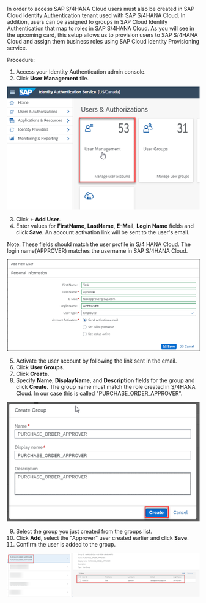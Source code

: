 In order to access SAP S/4HANA Cloud users must also be created in SAP Cloud Identity Authentication tenant used with SAP S/4HANA Cloud.  In addition, users can be assigned to groups in SAP Cloud Identity Authentication that map to roles in SAP S/4HANA Cloud.  As you will see in the upcoming card, this setup allows us to provision users to SAP S/4HANA Cloud and assign them business roles using SAP Cloud Identity Provisioning service.

Procedure:

1. Access your Identity Authentication admin console.
2. Click **User Management** tile.

![alt text](images/iasusermanagement.png)

3. Click **+ Add User**.
4. Enter values for **FirstName**, **LastName**, **E-Mail**, **Login Name** fields and click **Save**. An account activation link will be sent to the user's email.

Note: These fields should match the user profile in S/4 HANA Cloud.  The login name(APPROVER) matches the username in SAP S/4HANA Cloud.

![alt text](images/iasadduser.png)

5. Activate the user account by following the link sent in the email.
6. Click **User Groups**.
7. Click **Create**.
8. Specify **Name**, **DisplayName**, and **Description** fields for the group and click **Create**.  The group name must match the role created in S/4HANA Cloud.  In our case this is called "PURCHASE_ORDER_APPROVER".

![alt text](images/iascreategroup.png)

9. Select the group you just created from the groups list.
10. Click **Add**, select the "Approver" user created earlier and click **Save**.
11. Confirm the user is added to the group.

![alt text](images/addusertogroup.png)

